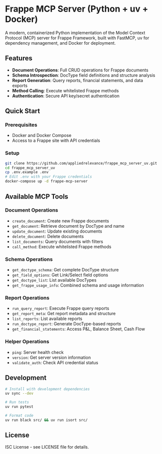 # Frappe MCP Server (Python + uv + Docker)

A modern, containerized Python implementation of the Model Context Protocol (MCP) server for Frappe Framework, built with FastMCP, uv for dependency management, and Docker for deployment.

## Features

- **Document Operations**: Full CRUD operations for Frappe documents
- **Schema Introspection**: DocType field definitions and structure analysis
- **Report Generation**: Query reports, financial statements, and data exports
- **Method Calling**: Execute whitelisted Frappe methods
- **Authentication**: Secure API key/secret authentication

## Quick Start

### Prerequisites
- Docker and Docker Compose
- Access to a Frappe site with API credentials

### Setup
```bash
git clone https://github.com/appliedrelevance/frappe_mcp_server_uv.git
cd frappe_mcp_server_uv
cp .env.example .env
# Edit .env with your Frappe credentials
docker-compose up -d frappe-mcp-server
```

## Available MCP Tools

### Document Operations
- `create_document`: Create new Frappe documents
- `get_document`: Retrieve document by DocType and name
- `update_document`: Update existing documents
- `delete_document`: Delete documents
- `list_documents`: Query documents with filters
- `call_method`: Execute whitelisted Frappe methods

### Schema Operations
- `get_doctype_schema`: Get complete DocType structure
- `get_field_options`: Get Link/Select field options
- `get_doctype_list`: List available DocTypes
- `get_frappe_usage_info`: Combined schema and usage information

### Report Operations
- `run_query_report`: Execute Frappe query reports
- `get_report_meta`: Get report metadata and structure
- `list_reports`: List available reports
- `run_doctype_report`: Generate DocType-based reports
- `get_financial_statements`: Access P&L, Balance Sheet, Cash Flow

### Helper Operations
- `ping`: Server health check
- `version`: Get server version information
- `validate_auth`: Check API credential status

## Development

```bash
# Install with development dependencies
uv sync --dev

# Run tests
uv run pytest

# Format code
uv run black src/ && uv run isort src/
```

## License

ISC License - see LICENSE file for details.
